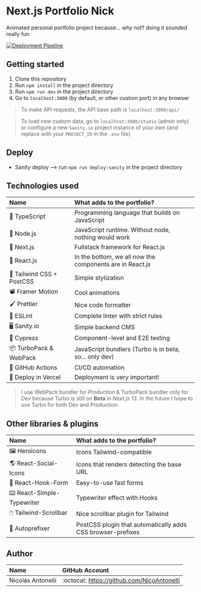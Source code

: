 # Next.js Portfolio Nick

Animated personal portfolio project because... why not? doing it sounded really fun

[![Deployment Pipeline](https://github.com/NicoAntonelli/Nextjs-portfolio-nick/actions/workflows/pipeline.yml/badge.svg)](https://github.com/NicoAntonelli/Nextjs-portfolio-nick/actions/workflows/pipeline.yml)

## Getting started

1. Clone this repository
2. Run `npm install` in the project directory
3. Run `npm run dev` in the project directory
4. Go to `localhost:3000` (by default, or other custom port) in any browser

> To make API requests, the API base path is `localhost:3000/api/`

> To load new custom data, go to `localhost:3000/studio` (admin only) or configure a new `Sanity.io` project instance of your own (and replace with your `PROJECT_ID` in the `.env` file)

## Deploy

-   Sanity deploy --> run `npm run deploy:sanity` in the project directory

## Technologies used

| Name                            | What adds to the portfolio?                              |
| :------------------------------ | :------------------------------------------------------- |
| :pushpin: TypeScript            | Programming language that builds on JavaScript           |
| :pushpin: Node.js               | JavaScript runtime. Without node, nothing would work     |
| :pushpin: Next.js               | Fullstack framework for React.js                         |
| :pushpin: React.js              | In the bottom, we all now the components are in React.js |
| :art: Tailwind CSS + PostCSS    | Simple stylization                                       |
| :film_projector: Framer Motion  | Cool animations                                          |
| :paintbrush: Prettier           | Nice code formatter                                      |
| :triangular_ruler: ESLint       | Complete linter with strict rules                        |
| :desktop_computer: Sanity.io    | Simple backend CMS                                       |
| :test_tube: Cypress             | Component-level and E2E testing                          |
| :package: TurboPack & WebPack   | JavaScript bundlers (Turbo is in beta, so... only dev)   |
| :page_with_curl: GitHub Actions | CI/CD automation                                         |
| :rocket: Deploy in Vercel       | Deployment is very important!                            |

> I use WebPack bundler for _Production_ & TurboPack bundler only for _Dev_ because Turbo is still on **Beta** in _Next.js 13_. In the future I hope to use Turbo for both Dev and Production.

## Other libraries & plugins

| Name                                 | What adds to the portfolio?                                 |
| :----------------------------------- | :---------------------------------------------------------- |
| :framed_picture: Heroicons           | Icons Tailwind-compatible                                   |
| :earth_americas: React-Social-Icons  | Icons that renders detecting the base URL                   |
| :bust_in_silhouette: React-Hook-Form | Easy-to-use fast forms                                      |
| :keyboard: React-Simple-Typewriter   | Typewriter effect with Hooks                                |
| :computer_mouse: Tailwind-Scrollbar  | Nice scrollbar plugin for Tailwind                          |
| :jigsaw: Autoprefixer                | PostCSS plugin that automatically adds CSS browser-prefixes |

## Author

| Name              | GitHub Account                             |
| :---------------- | :----------------------------------------- |
| Nicolás Antonelli | :octocat: https://github.com/NicoAntonelli |
